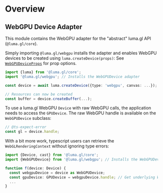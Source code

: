 # Overview

## WebGPU Device Adapter

This module contains the WebGPU adapter for the "abstract" luma.gl API (`@luma.gl/core`).

Simply importing `@luma.gl/webgpu` installs the adapter and enables WebGPU devices to
be created using `luma.createDevice(props)`: See [`WebGPUDeviceProps`](../core/device#webgpudeviceprops) for prop options.

```typescript
import {luma} from '@luma.gl/core';
import '@luma.gl/webgpu'; // Installs the WebGPUDevice adapter

const device = await luma.createDevice({type: 'webgpu', canvas: ...});

// Resources can now be created
const buffer = device.createBuffer(...);
```

To use a luma.gl WebGPU `Device` with raw WebGPU calls, the application needs to access
the `GPUDevice`. The raw WebGPU handle is available on the `WebGPUDevice` subclass:

```typescript
// @ts-expect-error
const gl = device.handle;
```

With a bit more work, typescript users can retrieve the `WebGLRenderingContext`
without ignoring type errors:

```typescript
import {Device, cast} from '@luma.gl/core';
import {WebGPUDevice} from '@luma.gl/webgpu'; // Installs the WebGPUDevice adapter

function f(device: Device) {
  const webgpuDevice = device as WebGPUDevice;
  const gpuDevice: GPUDevice = webgpuDevice.handle; // Get underlying WebGPU device
  ...
}
```
